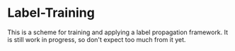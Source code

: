 # Label-Training
This is a scheme for training and applying a label propagation framework. It is still work in progress, so don't expect too much from it yet.

